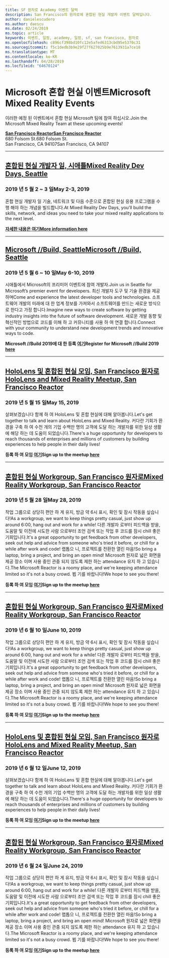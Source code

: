 ```yaml
---
title: SF 원자로 Academy 이벤트 달력
description: San Francisco의 원자로에 혼합된 현실 개발자 이벤트 달력입니다.
author: danielescudero
ms.author: daescu
ms.date: 02/24/2019
ms.topic: article
keywords: 이벤트, 일정, academy, 일정, sf, san francisco, 원자로
ms.openlocfilehash: c896cf398bd10fc12e5afed6313cbd95e5370c31
ms.sourcegitcommit: f5c1dedb3b9e29f27f627025b9e7613931a7ce18
ms.translationtype: MT
ms.contentlocale: ko-KR
ms.lasthandoff: 04/28/2019
ms.locfileid: "64670124"
---
```

# <a name="microsoft-mixed-reality-events"></a><span data-ttu-id="0cb8b-104">Microsoft 혼합 현실 이벤트</span><span class="sxs-lookup"><span data-stu-id="0cb8b-104">Microsoft Mixed Reality Events</span></span>

<span data-ttu-id="0cb8b-105">이러한 예정 된 이벤트에서 혼합 현실 Microsoft 팀에 참여 하십시오.</span><span class="sxs-lookup"><span data-stu-id="0cb8b-105">Join the Microsoft Mixed Reality Team at these upcoming events!</span></span>

<span data-ttu-id="0cb8b-106">**[San Francisco Reactor](https://developer.microsoft.com/reactor/#ReactorSF)**</span><span class="sxs-lookup"><span data-stu-id="0cb8b-106">**[San Francisco Reactor](https://developer.microsoft.com/reactor/#ReactorSF)**</span></span><br>
<span data-ttu-id="0cb8b-107">680 Folsom St.</span><span class="sxs-lookup"><span data-stu-id="0cb8b-107">680 Folsom St.</span></span><br>
<span data-ttu-id="0cb8b-108">San Francisco, CA 94107</span><span class="sxs-lookup"><span data-stu-id="0cb8b-108">San Francisco, CA 94107</span></span>



---
## <a name="mixed-reality-dev-days-seattlehttpsdocsmicrosoftcomen-uswindowsmixed-realitymr-dev-days"></a><span data-ttu-id="0cb8b-109">**[혼합된 현실 개발자 일, 시애틀](https://docs.microsoft.com/en-us/windows/mixed-reality/mr-dev-days)**</span><span class="sxs-lookup"><span data-stu-id="0cb8b-109">**[Mixed Reality Dev Days, Seattle](https://docs.microsoft.com/en-us/windows/mixed-reality/mr-dev-days)**</span></span>
### <a name="may-2-3-2019"></a><span data-ttu-id="0cb8b-110">2019 년 5 월 2 ~ 3 일</span><span class="sxs-lookup"><span data-stu-id="0cb8b-110">May 2-3, 2019</span></span>
<span data-ttu-id="0cb8b-111">혼합 현실 개발자 일 기술, 네트워크 및 다음 수준으로 혼합된 현실 응용 프로그램을 수행 해야 하는 개념을 빌드합니다.</span><span class="sxs-lookup"><span data-stu-id="0cb8b-111">At Mixed Reality Dev Days, you’ll build the skills, network, and ideas you need to take your mixed reality applications to the next level.</span></span>

<span data-ttu-id="0cb8b-112">**[자세한 내용은 여기](https://docs.microsoft.com/en-us/windows/mixed-reality/mr-dev-days)**</span><span class="sxs-lookup"><span data-stu-id="0cb8b-112">**[More information here](https://docs.microsoft.com/en-us/windows/mixed-reality/mr-dev-days)**</span></span>



---
## <a name="microsoft-build-seattlehttpsemea01safelinksprotectionoutlookcomurlhttps3a2f2fwwwmicrosoftcom2fen-us2fbuilddata027c017cdaescu40microsoftcom7ca8ddee063b7949a9992308d6903e62b07c72f988bf86f141af91ab2d7cd011db477c17c07c636854994961104348sdatahozczluhbppxuyjak5i802k6bej5flmn0gek7c12bihw3dreserved0"></a><span data-ttu-id="0cb8b-113">**[Microsoft //Build, Seattle](https://emea01.safelinks.protection.outlook.com/?url=https%3A%2F%2Fwww.microsoft.com%2Fen-us%2Fbuild&data=02%7C01%7Cdaescu%40microsoft.com%7Ca8ddee063b7949a9992308d6903e62b0%7C72f988bf86f141af91ab2d7cd011db47%7C1%7C0%7C636854994961104348&sdata=hozCZlUHbpPxuYJaK5i802K6beJ5flmN0gEK7C1%2BIHw%3D&reserved=0)**</span><span class="sxs-lookup"><span data-stu-id="0cb8b-113">**[Microsoft //Build, Seattle](https://emea01.safelinks.protection.outlook.com/?url=https%3A%2F%2Fwww.microsoft.com%2Fen-us%2Fbuild&data=02%7C01%7Cdaescu%40microsoft.com%7Ca8ddee063b7949a9992308d6903e62b0%7C72f988bf86f141af91ab2d7cd011db47%7C1%7C0%7C636854994961104348&sdata=hozCZlUHbpPxuYJaK5i802K6beJ5flmN0gEK7C1%2BIHw%3D&reserved=0)**</span></span>
### <a name="may-6-10-2019"></a><span data-ttu-id="0cb8b-114">2019 년 5 월 6 ~ 10 일</span><span class="sxs-lookup"><span data-stu-id="0cb8b-114">May 6-10, 2019</span></span>
<span data-ttu-id="0cb8b-115">시애틀에서 Microsoft의 프리미어 이벤트에 참여 개발자.</span><span class="sxs-lookup"><span data-stu-id="0cb8b-115">Join us in Seattle for Microsoft’s premier event for developers.</span></span> <span data-ttu-id="0cb8b-116">최신 개발자 도구 및 기술 환경을 제공 하며</span><span class="sxs-lookup"><span data-stu-id="0cb8b-116">Come and experience the latest developer tools and technologies.</span></span> <span data-ttu-id="0cb8b-117">소프트웨어 개발의 미래에 대 한 업계 정보를 가져와서 소프트웨어를 만드는 새로운 방식으로 한다고 가정 합니다.</span><span class="sxs-lookup"><span data-stu-id="0cb8b-117">Imagine new ways to create software by getting industry insights into the future of software development.</span></span> <span data-ttu-id="0cb8b-118">새로운 개발 동향 및 혁신적인 방법으로 코드를 이해 하 고 커뮤니티를 사용 하 여 연결 합니다.</span><span class="sxs-lookup"><span data-stu-id="0cb8b-118">Connect with your community to understand new development trends and innovative ways to code.</span></span>

<span data-ttu-id="0cb8b-119">**Microsoft //Build 2019에 대 한 등록 [여기](https://emea01.safelinks.protection.outlook.com/?url=https%3A%2F%2Fwww.microsoft.com%2Fen-us%2Fbuild&data=02%7C01%7Cdaescu%40microsoft.com%7Ca8ddee063b7949a9992308d6903e62b0%7C72f988bf86f141af91ab2d7cd011db47%7C1%7C0%7C636854994961104348&sdata=hozCZlUHbpPxuYJaK5i802K6beJ5flmN0gEK7C1%2BIHw%3D&reserved=0)**</span><span class="sxs-lookup"><span data-stu-id="0cb8b-119">**Register for Microsoft //Build 2019 [here](https://emea01.safelinks.protection.outlook.com/?url=https%3A%2F%2Fwww.microsoft.com%2Fen-us%2Fbuild&data=02%7C01%7Cdaescu%40microsoft.com%7Ca8ddee063b7949a9992308d6903e62b0%7C72f988bf86f141af91ab2d7cd011db47%7C1%7C0%7C636854994961104348&sdata=hozCZlUHbpPxuYJaK5i802K6beJ5flmN0gEK7C1%2BIHw%3D&reserved=0)**</span></span>


---
## <a name="hololens-and-mixed-reality-meetup-san-francisco-reactorhttpsemea01safelinksprotectionoutlookcomurlhttps3a2f2fwwwmeetupcom2fhololens-mr2fdata027c017cdaescu40microsoftcom7ca8ddee063b7949a9992308d6903e62b07c72f988bf86f141af91ab2d7cd011db477c17c07c636854994961074327sdata082fhayyghofjc63hqaeb0bju4wv8jph2bscd2fgihkmog3dreserved0"></a><span data-ttu-id="0cb8b-120">**[HoloLens 및 혼합된 현실 모임, San Francisco 원자로](https://emea01.safelinks.protection.outlook.com/?url=https%3A%2F%2Fwww.meetup.com%2Fhololens-mr%2F&data=02%7C01%7Cdaescu%40microsoft.com%7Ca8ddee063b7949a9992308d6903e62b0%7C72f988bf86f141af91ab2d7cd011db47%7C1%7C0%7C636854994961074327&sdata=08%2FHAyYghOFJC63HQAeb0bJU4Wv8JPH%2BSCD%2FgIhkMog%3D&reserved=0)**</span><span class="sxs-lookup"><span data-stu-id="0cb8b-120">**[HoloLens and Mixed Reality Meetup, San Francisco Reactor](https://emea01.safelinks.protection.outlook.com/?url=https%3A%2F%2Fwww.meetup.com%2Fhololens-mr%2F&data=02%7C01%7Cdaescu%40microsoft.com%7Ca8ddee063b7949a9992308d6903e62b0%7C72f988bf86f141af91ab2d7cd011db47%7C1%7C0%7C636854994961074327&sdata=08%2FHAyYghOFJC63HQAeb0bJU4Wv8JPH%2BSCD%2FgIhkMog%3D&reserved=0)**</span></span>
### <a name="may-15-2019"></a><span data-ttu-id="0cb8b-121">2019 년 5 월 15 일</span><span class="sxs-lookup"><span data-stu-id="0cb8b-121">May 15, 2019</span></span>
<span data-ttu-id="0cb8b-122">살펴보겠습니다 함께 하 여 HoloLens 및 혼합 현실에 대해 알아봅니다.</span><span class="sxs-lookup"><span data-stu-id="0cb8b-122">Let's get together to talk and learn about HoloLens and Mixed Reality.</span></span> <span data-ttu-id="0cb8b-123">커다란 기회가 환경을 구축 하 여 수천 개의 기업 수백만 명의 고객에 도달 하는 개발자를 위한 일상 생활에 해당 하는 데 도움이 되었습니다.</span><span class="sxs-lookup"><span data-stu-id="0cb8b-123">There's a huge opportunity for developers to reach thousands of enterprises and millions of customers by building experiences to help people in their daily lives!</span></span>

<span data-ttu-id="0cb8b-124">**등록 하 여 모임 [여기](https://emea01.safelinks.protection.outlook.com/?url=https%3A%2F%2Fwww.meetup.com%2Fhololens-mr%2F&data=02%7C01%7Cdaescu%40microsoft.com%7Ca8ddee063b7949a9992308d6903e62b0%7C72f988bf86f141af91ab2d7cd011db47%7C1%7C0%7C636854994961074327&sdata=08%2FHAyYghOFJC63HQAeb0bJU4Wv8JPH%2BSCD%2FgIhkMog%3D&reserved=0)**</span><span class="sxs-lookup"><span data-stu-id="0cb8b-124">**Sign up to the meetup [here](https://emea01.safelinks.protection.outlook.com/?url=https%3A%2F%2Fwww.meetup.com%2Fhololens-mr%2F&data=02%7C01%7Cdaescu%40microsoft.com%7Ca8ddee063b7949a9992308d6903e62b0%7C72f988bf86f141af91ab2d7cd011db47%7C1%7C0%7C636854994961074327&sdata=08%2FHAyYghOFJC63HQAeb0bJU4Wv8JPH%2BSCD%2FgIhkMog%3D&reserved=0)**</span></span>


---
## <a name="mixed-reality-workgroup-san-francisco-reactorhttpsemea01safelinksprotectionoutlookcomurlhttps3a2f2fwwwmeetupcom2fhololens-mr2fdata027c017cdaescu40microsoftcom7ca8ddee063b7949a9992308d6903e62b07c72f988bf86f141af91ab2d7cd011db477c17c07c636854994961124360sdataymnaaiwvxij700mo9gj2boz4w82bgkdjdhijhytfczcfu3dreserved0"></a><span data-ttu-id="0cb8b-125">**[혼합된 현실 Workgroup, San Francisco 원자로](https://emea01.safelinks.protection.outlook.com/?url=https%3A%2F%2Fwww.meetup.com%2Fhololens-mr%2F&data=02%7C01%7Cdaescu%40microsoft.com%7Ca8ddee063b7949a9992308d6903e62b0%7C72f988bf86f141af91ab2d7cd011db47%7C1%7C0%7C636854994961124360&sdata=YmnAAiWVxIJ700mO9gj%2BOz4W8%2BgKDjDhiJhYtfCzCFU%3D&reserved=0)**</span><span class="sxs-lookup"><span data-stu-id="0cb8b-125">**[Mixed Reality Workgroup, San Francisco Reactor](https://emea01.safelinks.protection.outlook.com/?url=https%3A%2F%2Fwww.meetup.com%2Fhololens-mr%2F&data=02%7C01%7Cdaescu%40microsoft.com%7Ca8ddee063b7949a9992308d6903e62b0%7C72f988bf86f141af91ab2d7cd011db47%7C1%7C0%7C636854994961124360&sdata=YmnAAiWVxIJ700mO9gj%2BOz4W8%2BgKDjDhiJhYtfCzCFU%3D&reserved=0)**</span></span>
### <a name="may-28-2019"></a><span data-ttu-id="0cb8b-126">2019 년 5 월 28 일</span><span class="sxs-lookup"><span data-stu-id="0cb8b-126">May 28, 2019</span></span>
<span data-ttu-id="0cb8b-127">작업 그룹으로 상당히 편안 하 게 유지, 방금 약 6시 표시, 확인 및 잠시 작동을 싶습니다!</span><span class="sxs-lookup"><span data-stu-id="0cb8b-127">As a workgroup, we want to keep things pretty casual, just show up around 6:00, hang out and work for a while!</span></span> <span data-ttu-id="0cb8b-128">다른 개발자 로부터 피드백을 받을, 도움말 및 이전에 시도한 사람 으로부터 조언 검색 또는 작업 후 코드를 잠시 chill 좋은 기회입니다.</span><span class="sxs-lookup"><span data-stu-id="0cb8b-128">It's a great opportunity to get feedback from other developers, seek out help and advice from someone who's tried it before, or chill for a while after work and code!</span></span> <span data-ttu-id="0cb8b-129">랩톱으 니, 프로젝트를 전환한 열린 마음!</span><span class="sxs-lookup"><span data-stu-id="0cb8b-129">So bring a laptop, bring a project, and bring an open mind!</span></span> <span data-ttu-id="0cb8b-130">Microsoft 원자로 넓은 화면을 제공 장소 이며 사용 중인 관중 되지 않도록 제한 하는 attendance 유지 하 고 있습니다.</span><span class="sxs-lookup"><span data-stu-id="0cb8b-130">The Microsoft Reactor is a roomy place, and we're keeping attendance limited so it's not a busy crowd.</span></span> <span data-ttu-id="0cb8b-131">뵙 기를 바랍니다!</span><span class="sxs-lookup"><span data-stu-id="0cb8b-131">We hope to see you there!</span></span>

<span data-ttu-id="0cb8b-132">**등록 하 여 모임 [여기](https://emea01.safelinks.protection.outlook.com/?url=https%3A%2F%2Fwww.meetup.com%2Fhololens-mr%2F&data=02%7C01%7Cdaescu%40microsoft.com%7Ca8ddee063b7949a9992308d6903e62b0%7C72f988bf86f141af91ab2d7cd011db47%7C1%7C0%7C636854994961124360&sdata=YmnAAiWVxIJ700mO9gj%2BOz4W8%2BgKDjDhiJhYtfCzCFU%3D&reserved=0)**</span><span class="sxs-lookup"><span data-stu-id="0cb8b-132">**Sign up to the meetup [here](https://emea01.safelinks.protection.outlook.com/?url=https%3A%2F%2Fwww.meetup.com%2Fhololens-mr%2F&data=02%7C01%7Cdaescu%40microsoft.com%7Ca8ddee063b7949a9992308d6903e62b0%7C72f988bf86f141af91ab2d7cd011db47%7C1%7C0%7C636854994961124360&sdata=YmnAAiWVxIJ700mO9gj%2BOz4W8%2BgKDjDhiJhYtfCzCFU%3D&reserved=0)**</span></span>


---
## <a name="mixed-reality-workgroup-san-francisco-reactorhttpsemea01safelinksprotectionoutlookcomurlhttps3a2f2fwwwmeetupcom2fhololens-mr2fdata027c017cdaescu40microsoftcom7ca8ddee063b7949a9992308d6903e62b07c72f988bf86f141af91ab2d7cd011db477c17c07c636854994961124360sdataymnaaiwvxij700mo9gj2boz4w82bgkdjdhijhytfczcfu3dreserved0"></a><span data-ttu-id="0cb8b-133">**[혼합된 현실 Workgroup, San Francisco 원자로](https://emea01.safelinks.protection.outlook.com/?url=https%3A%2F%2Fwww.meetup.com%2Fhololens-mr%2F&data=02%7C01%7Cdaescu%40microsoft.com%7Ca8ddee063b7949a9992308d6903e62b0%7C72f988bf86f141af91ab2d7cd011db47%7C1%7C0%7C636854994961124360&sdata=YmnAAiWVxIJ700mO9gj%2BOz4W8%2BgKDjDhiJhYtfCzCFU%3D&reserved=0)**</span><span class="sxs-lookup"><span data-stu-id="0cb8b-133">**[Mixed Reality Workgroup, San Francisco Reactor](https://emea01.safelinks.protection.outlook.com/?url=https%3A%2F%2Fwww.meetup.com%2Fhololens-mr%2F&data=02%7C01%7Cdaescu%40microsoft.com%7Ca8ddee063b7949a9992308d6903e62b0%7C72f988bf86f141af91ab2d7cd011db47%7C1%7C0%7C636854994961124360&sdata=YmnAAiWVxIJ700mO9gj%2BOz4W8%2BgKDjDhiJhYtfCzCFU%3D&reserved=0)**</span></span> 
### <a name="june-10-2019"></a><span data-ttu-id="0cb8b-134">2019 년 6 월 10 일</span><span class="sxs-lookup"><span data-stu-id="0cb8b-134">June 10, 2019</span></span>
<span data-ttu-id="0cb8b-135">작업 그룹으로 상당히 편안 하 게 유지, 방금 약 6시 표시, 확인 및 잠시 작동을 싶습니다!</span><span class="sxs-lookup"><span data-stu-id="0cb8b-135">As a workgroup, we want to keep things pretty casual, just show up around 6:00, hang out and work for a while!</span></span> <span data-ttu-id="0cb8b-136">다른 개발자 로부터 피드백을 받을, 도움말 및 이전에 시도한 사람 으로부터 조언 검색 또는 작업 후 코드를 잠시 chill 좋은 기회입니다.</span><span class="sxs-lookup"><span data-stu-id="0cb8b-136">It's a great opportunity to get feedback from other developers, seek out help and advice from someone who's tried it before, or chill for a while after work and code!</span></span> <span data-ttu-id="0cb8b-137">랩톱으 니, 프로젝트를 전환한 열린 마음!</span><span class="sxs-lookup"><span data-stu-id="0cb8b-137">So bring a laptop, bring a project, and bring an open mind!</span></span> <span data-ttu-id="0cb8b-138">Microsoft 원자로 넓은 화면을 제공 장소 이며 사용 중인 관중 되지 않도록 제한 하는 attendance 유지 하 고 있습니다.</span><span class="sxs-lookup"><span data-stu-id="0cb8b-138">The Microsoft Reactor is a roomy place, and we're keeping attendance limited so it's not a busy crowd.</span></span> <span data-ttu-id="0cb8b-139">뵙 기를 바랍니다!</span><span class="sxs-lookup"><span data-stu-id="0cb8b-139">We hope to see you there!</span></span>

<span data-ttu-id="0cb8b-140">**등록 하 여 모임 [여기](https://emea01.safelinks.protection.outlook.com/?url=https%3A%2F%2Fwww.meetup.com%2Fhololens-mr%2F&data=02%7C01%7Cdaescu%40microsoft.com%7Ca8ddee063b7949a9992308d6903e62b0%7C72f988bf86f141af91ab2d7cd011db47%7C1%7C0%7C636854994961124360&sdata=YmnAAiWVxIJ700mO9gj%2BOz4W8%2BgKDjDhiJhYtfCzCFU%3D&reserved=0)**</span><span class="sxs-lookup"><span data-stu-id="0cb8b-140">**Sign up to the meetup [here](https://emea01.safelinks.protection.outlook.com/?url=https%3A%2F%2Fwww.meetup.com%2Fhololens-mr%2F&data=02%7C01%7Cdaescu%40microsoft.com%7Ca8ddee063b7949a9992308d6903e62b0%7C72f988bf86f141af91ab2d7cd011db47%7C1%7C0%7C636854994961124360&sdata=YmnAAiWVxIJ700mO9gj%2BOz4W8%2BgKDjDhiJhYtfCzCFU%3D&reserved=0)**</span></span>


---
## <a name="hololens-and-mixed-reality-meetup-san-francisco-reactorhttpsemea01safelinksprotectionoutlookcomurlhttps3a2f2fwwwmeetupcom2fhololens-mr2fdata027c017cdaescu40microsoftcom7ca8ddee063b7949a9992308d6903e62b07c72f988bf86f141af91ab2d7cd011db477c17c07c636854994961074327sdata082fhayyghofjc63hqaeb0bju4wv8jph2bscd2fgihkmog3dreserved0"></a><span data-ttu-id="0cb8b-141">**[HoloLens 및 혼합된 현실 모임, San Francisco 원자로](https://emea01.safelinks.protection.outlook.com/?url=https%3A%2F%2Fwww.meetup.com%2Fhololens-mr%2F&data=02%7C01%7Cdaescu%40microsoft.com%7Ca8ddee063b7949a9992308d6903e62b0%7C72f988bf86f141af91ab2d7cd011db47%7C1%7C0%7C636854994961074327&sdata=08%2FHAyYghOFJC63HQAeb0bJU4Wv8JPH%2BSCD%2FgIhkMog%3D&reserved=0)**</span><span class="sxs-lookup"><span data-stu-id="0cb8b-141">**[HoloLens and Mixed Reality Meetup, San Francisco Reactor](https://emea01.safelinks.protection.outlook.com/?url=https%3A%2F%2Fwww.meetup.com%2Fhololens-mr%2F&data=02%7C01%7Cdaescu%40microsoft.com%7Ca8ddee063b7949a9992308d6903e62b0%7C72f988bf86f141af91ab2d7cd011db47%7C1%7C0%7C636854994961074327&sdata=08%2FHAyYghOFJC63HQAeb0bJU4Wv8JPH%2BSCD%2FgIhkMog%3D&reserved=0)**</span></span>
### <a name="june-12-2019"></a><span data-ttu-id="0cb8b-142">2019 년 6 월 12 일</span><span class="sxs-lookup"><span data-stu-id="0cb8b-142">June 12, 2019</span></span>
<span data-ttu-id="0cb8b-143">살펴보겠습니다 함께 하 여 HoloLens 및 혼합 현실에 대해 알아봅니다.</span><span class="sxs-lookup"><span data-stu-id="0cb8b-143">Let's get together to talk and learn about HoloLens and Mixed Reality.</span></span> <span data-ttu-id="0cb8b-144">커다란 기회가 환경을 구축 하 여 수천 개의 기업 수백만 명의 고객에 도달 하는 개발자를 위한 일상 생활에 해당 하는 데 도움이 되었습니다.</span><span class="sxs-lookup"><span data-stu-id="0cb8b-144">There's a huge opportunity for developers to reach thousands of enterprises and millions of customers by building experiences to help people in their daily lives!</span></span>

<span data-ttu-id="0cb8b-145">**등록 하 여 모임 [여기](https://emea01.safelinks.protection.outlook.com/?url=https%3A%2F%2Fwww.meetup.com%2Fhololens-mr%2F&data=02%7C01%7Cdaescu%40microsoft.com%7Ca8ddee063b7949a9992308d6903e62b0%7C72f988bf86f141af91ab2d7cd011db47%7C1%7C0%7C636854994961074327&sdata=08%2FHAyYghOFJC63HQAeb0bJU4Wv8JPH%2BSCD%2FgIhkMog%3D&reserved=0)**</span><span class="sxs-lookup"><span data-stu-id="0cb8b-145">**Sign up to the meetup [here](https://emea01.safelinks.protection.outlook.com/?url=https%3A%2F%2Fwww.meetup.com%2Fhololens-mr%2F&data=02%7C01%7Cdaescu%40microsoft.com%7Ca8ddee063b7949a9992308d6903e62b0%7C72f988bf86f141af91ab2d7cd011db47%7C1%7C0%7C636854994961074327&sdata=08%2FHAyYghOFJC63HQAeb0bJU4Wv8JPH%2BSCD%2FgIhkMog%3D&reserved=0)**</span></span>


---
## <a name="mixed-reality-workgroup-san-francisco-reactorhttpsemea01safelinksprotectionoutlookcomurlhttps3a2f2fwwwmeetupcom2fhololens-mr2fdata027c017cdaescu40microsoftcom7ca8ddee063b7949a9992308d6903e62b07c72f988bf86f141af91ab2d7cd011db477c17c07c636854994961124360sdataymnaaiwvxij700mo9gj2boz4w82bgkdjdhijhytfczcfu3dreserved0"></a><span data-ttu-id="0cb8b-146">**[혼합된 현실 Workgroup, San Francisco 원자로](https://emea01.safelinks.protection.outlook.com/?url=https%3A%2F%2Fwww.meetup.com%2Fhololens-mr%2F&data=02%7C01%7Cdaescu%40microsoft.com%7Ca8ddee063b7949a9992308d6903e62b0%7C72f988bf86f141af91ab2d7cd011db47%7C1%7C0%7C636854994961124360&sdata=YmnAAiWVxIJ700mO9gj%2BOz4W8%2BgKDjDhiJhYtfCzCFU%3D&reserved=0)**</span><span class="sxs-lookup"><span data-stu-id="0cb8b-146">**[Mixed Reality Workgroup, San Francisco Reactor](https://emea01.safelinks.protection.outlook.com/?url=https%3A%2F%2Fwww.meetup.com%2Fhololens-mr%2F&data=02%7C01%7Cdaescu%40microsoft.com%7Ca8ddee063b7949a9992308d6903e62b0%7C72f988bf86f141af91ab2d7cd011db47%7C1%7C0%7C636854994961124360&sdata=YmnAAiWVxIJ700mO9gj%2BOz4W8%2BgKDjDhiJhYtfCzCFU%3D&reserved=0)**</span></span>
### <a name="june-24-2019"></a><span data-ttu-id="0cb8b-147">2019 년 6 월 24 일</span><span class="sxs-lookup"><span data-stu-id="0cb8b-147">June 24, 2019</span></span>
<span data-ttu-id="0cb8b-148">작업 그룹으로 상당히 편안 하 게 유지, 방금 약 6시 표시, 확인 및 잠시 작동을 싶습니다!</span><span class="sxs-lookup"><span data-stu-id="0cb8b-148">As a workgroup, we want to keep things pretty casual, just show up around 6:00, hang out and work for a while!</span></span> <span data-ttu-id="0cb8b-149">다른 개발자 로부터 피드백을 받을, 도움말 및 이전에 시도한 사람 으로부터 조언 검색 또는 작업 후 코드를 잠시 chill 좋은 기회입니다.</span><span class="sxs-lookup"><span data-stu-id="0cb8b-149">It's a great opportunity to get feedback from other developers, seek out help and advice from someone who's tried it before, or chill for a while after work and code!</span></span> <span data-ttu-id="0cb8b-150">랩톱으 니, 프로젝트를 전환한 열린 마음!</span><span class="sxs-lookup"><span data-stu-id="0cb8b-150">So bring a laptop, bring a project, and bring an open mind!</span></span> <span data-ttu-id="0cb8b-151">Microsoft 원자로 넓은 화면을 제공 장소 이며 사용 중인 관중 되지 않도록 제한 하는 attendance 유지 하 고 있습니다.</span><span class="sxs-lookup"><span data-stu-id="0cb8b-151">The Microsoft Reactor is a roomy place, and we're keeping attendance limited so it's not a busy crowd.</span></span> <span data-ttu-id="0cb8b-152">뵙 기를 바랍니다!</span><span class="sxs-lookup"><span data-stu-id="0cb8b-152">We hope to see you there!</span></span>

<span data-ttu-id="0cb8b-153">**등록 하 여 모임 [여기](https://emea01.safelinks.protection.outlook.com/?url=https%3A%2F%2Fwww.meetup.com%2Fhololens-mr%2F&data=02%7C01%7Cdaescu%40microsoft.com%7Ca8ddee063b7949a9992308d6903e62b0%7C72f988bf86f141af91ab2d7cd011db47%7C1%7C0%7C636854994961124360&sdata=YmnAAiWVxIJ700mO9gj%2BOz4W8%2BgKDjDhiJhYtfCzCFU%3D&reserved=0)**</span><span class="sxs-lookup"><span data-stu-id="0cb8b-153">**Sign up to the meetup [here](https://emea01.safelinks.protection.outlook.com/?url=https%3A%2F%2Fwww.meetup.com%2Fhololens-mr%2F&data=02%7C01%7Cdaescu%40microsoft.com%7Ca8ddee063b7949a9992308d6903e62b0%7C72f988bf86f141af91ab2d7cd011db47%7C1%7C0%7C636854994961124360&sdata=YmnAAiWVxIJ700mO9gj%2BOz4W8%2BgKDjDhiJhYtfCzCFU%3D&reserved=0)**</span></span>
